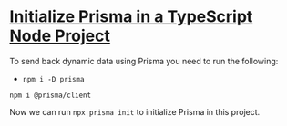 # [Initialize Prisma in a TypeScript Node Project](https://egghead.io/lessons/prisma-initialize-prisma-in-a-typescript-node-project)

<TimeStamp start="0:14" end="0:25">
To send back dynamic data using Prisma you need to run the following:

 - `npm i -D prisma`

</TimeStamp>

<TimeStamp start="0:33" end="0:39">

`npm i @prisma/client`

</TimeStamp>

<TimeStamp start="0:44" end="0:50">

Now we can run `npx prisma init` to initialize Prisma in this project. 

</TimeStamp>
